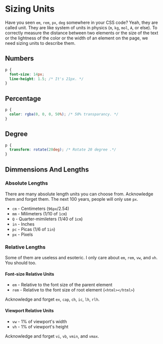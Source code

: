 # Sizing Units

Have you seen `em`, `rem`, `px`, `deg` somewhere in your CSS code?
Yeah, they are called unit. They are like system of units in physics (`m`, `kg`, `mol`, `A`, or else).
To correctly measure the distance between two elements or the size of the text or the lightness of the color
or the width of an element on the page, we need sizing units to describe them. 

## Numbers
```css
p {
  font-size: 14px;
  line-height: 1.5; /* It's 21px. */
}
```

## Percentage
```css
p {
  color: rgba(0, 0, 0, 50%); /* 50% transparancy. */
}
```

## Degree
```css
p {
  transform: rotate(20deg); /* Rotate 20 degree .*/
}
```

## Dimmensions And Lengths

### Absolute Lengths
There are many absolute length units you can choose from.
Acknowledge them and forget them. The next 100 years,
people will only use `px`.

* `cm` - Centimeters (`96px`/2.54)
* `mm` - Milimeters (1/10 of `1cm`)
* `Q` - Quarter-mimileters (1/40 of `1cm`)
* `in` - Inches
* `pc` - Picas (1/6 of `1in`)
* `px` - Pixels

### Relative Lengths
Some of them are useless and esoteric. I only care about `em`, `rem`, `vw`, and `vh`. You should too.

#### Font-size Relative Units
* `em` - Relative to the font size of the parent element
* `rem` - Relative to the font size of root element (`<html></html>`)

Acknowledge and forget `ex`, `cap`, `ch`, `ic`, `lh`, `rlh`.

#### Viewport Relative Units
* `vw` - 1% of viewport's width
* `vh` - 1% of viewport's height

Acknowledge and forget `vi`, `vb`, `vmin`, and `vmax`.

